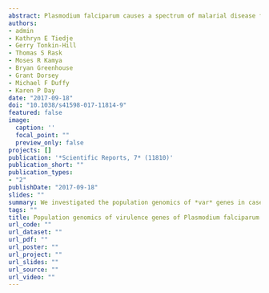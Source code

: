 ```yaml
---
abstract: Plasmodium falciparum causes a spectrum of malarial disease from asymptomatic to uncomplicated through to severe. Investigations of parasite virulence have associated the expression of distinct variants of the major surface antigen of the blood stages known as *Pf*EMP1 encoded by up to 60 *var* genes per genome. Looking at the population genomics of *var* genes in cases of uncomplicated malaria, we set out to determine if there was any evidence of a selective sweep of specific *var* genes or clonal epidemic structure related to the incidence of uncomplicated disease in children. By sequencing the conserved DBLα domain of *var* genes from six sentinel sites in Uganda we found that the parasites causing uncomplicated *P. falciparum* disease in children were highly diverse and that every child had a unique *var* DBLα repertoire. Despite extensive *var* DBLα diversity and minimal overlap between repertoires, specific DBLα types and groups were conserved at the population level across Uganda. This pattern was the same regardless of the geographic distance or malaria transmission intensity. These data lead us to propose that any parasite can cause uncomplicated malarial disease and that these diverse parasite repertoires are composed of both upsA and non-upsA *var* gene groups.
authors:
- admin
- Kathryn E Tiedje
- Gerry Tonkin-Hill
- Thomas S Rask
- Moses R Kamya
- Bryan Greenhouse
- Grant Dorsey
- Michael F Duffy
- Karen P Day
date: "2017-09-18"
doi: "10.1038/s41598-017-11814-9"
featured: false
image:
  caption: ''
  focal_point: ""
  preview_only: false
projects: []
publication: '*Scientific Reports, 7* (11810)'
publication_short: ""
publication_types:
- "2"
publishDate: "2017-09-18"
slides: ""
summary: We investigated the population genomics of *var* genes in cases of uncomplicated malaria in Uganda
tags: ""
title: Population genomics of virulence genes of Plasmodium falciparum in clinical isolates from Uganda
url_code: ""
url_dataset: ""
url_pdf: ""
url_poster: ""
url_project: ""
url_slides: ""
url_source: ""
url_video: ""
---
```

